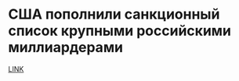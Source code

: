 # США пополнили санкционный список крупными российскими миллиардерами



[LINK](https://varlamov.ru/2865025.html)